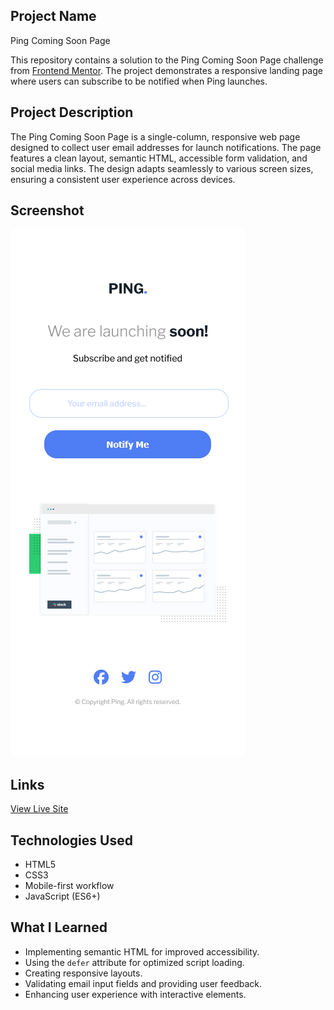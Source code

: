 ## Project Name

Ping Coming Soon Page

This repository contains a solution to the Ping Coming Soon Page challenge from [Frontend Mentor](https://www.frontendmentor.io/challenges/ping-single-column-coming-soon-page-5cadd051fec04111f7b848da). The project demonstrates a responsive landing page where users can subscribe to be notified when Ping launches.

## Project Description

The Ping Coming Soon Page is a single-column, responsive web page designed to collect user email addresses for launch notifications. The page features a clean layout, semantic HTML, accessible form validation, and social media links. The design adapts seamlessly to various screen sizes, ensuring a consistent user experience across devices.

## Screenshot

![](./ping-coming-soon-page-master.png)

## Links

[View Live Site](https://crsaele.github.io/ping-coming-soon-page-master/)

## Technologies Used

- HTML5
- CSS3
- Mobile-first workflow
- JavaScript (ES6+)

## What I Learned

- Implementing semantic HTML for improved accessibility.
- Using the `defer` attribute for optimized script loading.
- Creating responsive layouts.
- Validating email input fields and providing user feedback.
- Enhancing user experience with interactive elements.
